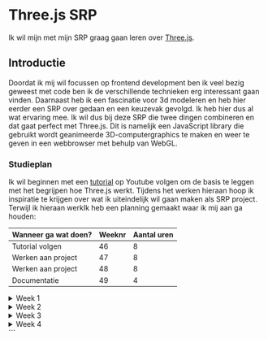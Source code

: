 # Three.js SRP

Ik wil mijn met mijn SRP graag gaan leren over [Three.js](https://threejs.org/).

## Introductie

Doordat ik mij wil focussen op frontend development ben ik veel bezig geweest met code ben ik de verschillende technieken erg interessant gaan vinden. Daarnaast heb ik een fascinatie voor 3d modeleren en heb hier eerder een SRP over gedaan en een keuzevak gevolgd. Ik heb hier dus al wat ervaring mee. Ik wil dus bij deze SRP die twee dingen combineren en dat gaat perfect met Three.js. Dit is namelijk een JavaScript library die gebruikt wordt geanimeerde 3D-computergraphics te maken en weer te geven in een webbrowser met behulp van WebGL.

### Studieplan

Ik wil beginnen met een [tutorial](https://youtu.be/Q7AOvWpIVHU?si=e1vwXO631DTF9ql2) op Youtube volgen om de basis te leggen met het begrijpen hoe Three.js werkt. Tijdens het werken hieraan hoop ik inspiratie te krijgen over wat ik uiteindelijk wil gaan maken als SRP project. Terwijl ik hieraan werkIk heb een planning gemaakt waar ik mij aan ga houden:

| Wanneer ga wat doen? | Weeknr | Aantal uren |
| -------------------- | ------ | ----------- |
| Tutorial volgen      | 46     | 8           |
| Werken aan project   | 47     | 8           |
| Werken aan project   | 48     | 8           |
| Documentatie         | 49     | 4           |

<details>
<summary>Week 1</summary>

Deze week staat in het teken van de eerste zetten met Three.js. Ik ging aan de slag met de tutorial om een beter idee te krijgen hoe three.js werkt en wat er allemaal mogelijk is met deze tool. De tutorial neemt je mee met het maken van een paar simpele vormen en legt een aantal basisdingen uit van Three.js.

- Het aanmaken van je canvas
- Scene, camera en renderengine instellen
- Je eerste 3d geometrie aanmaken
- Verschillende soorten lichten instellen voor je scene
- Helpers zoals grids en lichthelpers
- Functions voor het random scatteren van objecten
- Textures, backgrounds en materials instellen
- (Scroll)animaties instellen

Eerste "torus" aangemaakt.
![1](img/readme-img/1.png)

Animatie gegeven, achtergrond voor het canvas, kubus met eigen texture en Sphere met texture van de maan.
![2](img/readme-img/2.png)

<details>
<summary>Code na de tutorial:</summary>

```javascript
import "./style.css";
import * as THREE from "three";

// Controlls om in de browser te kunnen bewegen met de muis
import { OrbitControls } from "three/examples/jsm/controls/OrbitControls";

// Setup

const scene = new THREE.Scene();

const camera = new THREE.PerspectiveCamera(
  75,
  window.innerWidth / window.innerHeight,
  0.1,
  1000
);

const renderer = new THREE.WebGLRenderer({
  canvas: document.querySelector("#bg"),
});

renderer.setPixelRatio(window.devicePixelRatio);
renderer.setSize(window.innerWidth, window.innerHeight);
camera.position.setZ(30);
camera.position.setX(-3);

renderer.render(scene, camera);

// Torus

const geometry = new THREE.TorusGeometry(10, 3, 16, 100);
const material = new THREE.MeshStandardMaterial({ color: 0xff6347 });
const torus = new THREE.Mesh(geometry, material);

scene.add(torus);

// Lights

const pointLight = new THREE.PointLight(0xffffff);
pointLight.position.set(5, 5, 5);

const ambientLight = new THREE.AmbientLight(0xffffff);
scene.add(pointLight, ambientLight);

// Helpers

// const lightHelper = new THREE.PointLightHelper(pointLight)
// const gridHelper = new THREE.GridHelper(200, 50);
// scene.add(lightHelper, gridHelper)

// const controls = new OrbitControls(camera, renderer.domElement);

// Functie om sterren random te verspreiden
function addStar() {
  const geometry = new THREE.SphereGeometry(0.25, 24, 24);
  const material = new THREE.MeshStandardMaterial({ color: 0xffffff });
  const star = new THREE.Mesh(geometry, material);

  const [x, y, z] = Array(3)
    .fill()
    .map(() => THREE.MathUtils.randFloatSpread(100));

  star.position.set(x, y, z);
  scene.add(star);
}

Array(200).fill().forEach(addStar);

// Background

const spaceTexture = new THREE.TextureLoader().load("img/space.jpg");
scene.background = spaceTexture;

// Avatar

const HiddeTexture = new THREE.TextureLoader().load("img/bold.jpg");

const hidde = new THREE.Mesh(
  new THREE.BoxGeometry(3, 3, 3),
  new THREE.MeshBasicMaterial({ map: HiddeTexture })
);

scene.add(hidde);

// Moon

const moonTexture = new THREE.TextureLoader().load("img/moon.jpg");
const normalTexture = new THREE.TextureLoader().load("img/normal.jpg");

const moon = new THREE.Mesh(
  new THREE.SphereGeometry(3, 32, 32),
  new THREE.MeshStandardMaterial({
    map: moonTexture,
    normalMap: normalTexture,
  })
);

scene.add(moon);

moon.position.z = 30;
moon.position.setX(-10);

jeff.position.z = -5;
jeff.position.x = 2;

// Scroll Animation

function moveCamera() {
  const t = document.body.getBoundingClientRect().top;
  moon.rotation.x += 0.05;
  moon.rotation.y += 0.075;
  moon.rotation.z += 0.05;

  jeff.rotation.y += 0.01;
  jeff.rotation.z += 0.01;

  camera.position.z = t * -0.01;
  camera.position.x = t * -0.0002;
  camera.rotation.y = t * -0.0002;
}

document.body.onscroll = moveCamera;
moveCamera();

// Animation Loop

function animate() {
  requestAnimationFrame(animate);

  torus.rotation.x += 0.01;
  torus.rotation.y += 0.005;
  torus.rotation.z += 0.01;

  moon.rotation.x += 0.005;

  // controls.update();

  renderer.render(scene, camera);
}

animate();
```

</details>
</details>
<details>
  <summary>Week 2</summary>
  Deze week wil ik gaan starten met het maken van mijn project. Ik ga eerst inspiratie opdoen voor een cool idee om te maken. Het moet natuurlijk ook haalbaar zijn voor mijn niveau en moet binnen de tijd dusdanig af zijn om beoordeeld te kunnen worden.Als eerst ben ik nog een beetje gaan experimenteren met de verschillende vormen en materialen die je kan gebruiken. Ik heb toen dit gemaakt:
  
  ![3](img/readme-img/4.png)
  Met deze code:

```javascript
const geometry = new THREE.TorusKnotGeometry(10, 5, 200, 100);
const material = new THREE.MeshPhongMaterial({
  color: "firebrick",
  shininess: 1000,
});
const torus = new THREE.Mesh(geometry, material);

scene.add(torus);

const pointLight = new THREE.PointLight(0xffffff, 2000);
pointLight.position.set(20, 0, 15);

const ambientLight = new THREE.AmbientLight(0xffffff, 0.5);

scene.add(pointLight, ambientLight);
```

Ook ben ik een idee tegen gekomen om aan te werken, ik wil namelijk een game gaan maken. Ik kwam op dat idee door deze [tutorial](https://www.youtube.com/watch?v=sPereCgQnWQ) die gaat over het maken van een simpel ontwijk spelletje in three.js. Ik wil uit deze tutorial leren hoe je een werkende game kan maken en daar mijn eigen draai aan geven.

<details>
  <summary>Met deze tutorial heb ik deze code geschreven:</summary>
  
```javascript
import "./style.css";
import * as THREE from "three";
import { OrbitControls } from "three/examples/jsm/controls/OrbitControls";

const scene = new THREE.Scene();

const camera = new THREE.PerspectiveCamera(
75,
window.innerWidth / window.innerHeight,
0.1,
1000
);

const renderer = new THREE.WebGLRenderer({
canvas: document.querySelector("#bg"),
alpha: true,
antialias: true,
});
scene.background = new THREE.Color("orange");
renderer.shadowMap.enabled = true;
renderer.setPixelRatio(window.devicePixelRatio);
renderer.setSize(window.innerWidth, window.innerHeight);
camera.position.setZ(8);
camera.position.setX(4);
camera.position.setY(5);

class Box extends THREE.Mesh {
constructor({
width,
height,
depth,
color = "#00ff00",
velocity = { x: 0, y: 0, z: 0 },
position = {
x: 0,
y: 0,
z: 0,
},
zAcceleration = false,
}) {
super(
new THREE.BoxGeometry(width, height, depth),
new THREE.MeshStandardMaterial({ color })
);

    this.width = width;
    this.height = height;
    this.depth = depth;

    this.position.set(position.x, position.y, position.z);

    this.right = this.position.x + this.width / 2;
    this.left = this.position.x - this.width / 2;

    this.bottom = this.position.y - this.height / 2;
    this.top = this.position.y + this.height / 2;

    this.front = this.position.z + this.depth / 2;
    this.back = this.position.z - this.depth / 2;

    this.velocity = velocity;
    this.gravity = -0.005;
    this.zAcceleration = zAcceleration;

}

updateSides() {
this.right = this.position.x + this.width / 2;
this.left = this.position.x - this.width / 2;

    this.bottom = this.position.y - this.height / 2;
    this.top = this.position.y + this.height / 2;

    this.front = this.position.z + this.depth / 2;
    this.back = this.position.z - this.depth / 2;

}

update(ground) {
this.updateSides();
if ((this.zAcceleration = true)) {
this.velocity.z += 0.001;
}

    this.position.x += this.velocity.x;
    this.position.z += this.velocity.z;

    this.applyGravity(ground);

}

applyGravity(ground) {
this.velocity.y += this.gravity;

    if (
      boxCollision({
        box1: this,
        box2: ground,
      })
    ) {
      this.velocity.y *= 0.5;
      this.velocity.y = -this.velocity.y;
    } else this.position.y += this.velocity.y;

}
}

function boxCollision({ box1, box2 }) {
const xCollision = box1.right >= box2.left && box1.left <= box2.right;
const yCollision =
box1.bottom + box1.velocity.y <= box2.top && box1.top >= box2.bottom;
const zCollision = box1.front >= box2.back && box1.back <= box2.front;

return xCollision && zCollision && yCollision;
}

const cube = new Box({
width: 1,
height: 1,
depth: 1,
color: 0x00ff00,
velocity: {
x: 0,
y: 0,
z: 0,
},
position: {
x: 0,
y: 1,
z: 0,
},
zAcceleration: false,
});
cube.castShadow = true;
scene.add(cube);

const ground = new Box({
width: 10,
height: 0.5,
depth: 50,
color: "#0369a1",
position: {
x: 0,
y: -2,
z: 0,
},
});

ground.receiveShadow = true;
scene.add(ground);

const light = new THREE.DirectionalLight(0xffffff, 1);
light.position.y = 3;
light.position.x = 2;
light.position.z = 1;
light.castShadow = true;
scene.add(light);

scene.add(new THREE.AmbientLight(0xffffff, 0.5));

const controls = new OrbitControls(camera, renderer.domElement);

const keys = {
a: {
pressed: false,
},
d: {
pressed: false,
},
w: {
pressed: false,
},
s: {
pressed: false,
},
};

window.addEventListener("keydown", (event) => {
switch (event.code) {
case "KeyA":
keys.a.pressed = true;
break;
case "KeyD":
keys.d.pressed = true;
break;
case "KeyW":
keys.w.pressed = true;
break;
case "KeyS":
keys.s.pressed = true;
break;
case "Space":
cube.velocity.y = 0.15;
break;
}
});

window.addEventListener("keyup", (event) => {
switch (event.code) {
case "KeyA":
keys.a.pressed = false;
break;
case "KeyD":
keys.d.pressed = false;
break;
case "KeyW":
keys.w.pressed = false;
break;
case "KeyS":
keys.s.pressed = false;
break;
}
});

const enemies = [];

let frames = 0;
let spawnRate = 200;
function animate() {
const animationId = requestAnimationFrame(animate);
//movement code

cube.velocity.x = 0;
cube.velocity.z = 0;
if (keys.a.pressed) cube.velocity.x = -0.05;
else if (keys.d.pressed) cube.velocity.x = 0.05;

if (keys.w.pressed) cube.velocity.z = -0.05;
else if (keys.s.pressed) cube.velocity.z = 0.05;

cube.update(ground);
enemies.forEach((enemy) => {
enemy.update(ground);
if (
boxCollision({
box1: cube,
box2: enemy,
})
) {
window.cancelAnimationFrame(animationId);
}
});

if (frames % spawnRate === 0) {
if (spawnRate > 20) {
spawnRate -= 20;
}
const enemy = new Box({
width: 1,
height: 1,
depth: 1,
color: 0xff0000,
velocity: {
x: 0,
y: 0,
z: 0.01,
},
position: {
x: (Math.random() - 0.5) \* 10,
y: 0,
z: -20,
},
zAcceleration: true,
});
enemy.castShadow = true;
scene.add(enemy);
enemies.push(enemy);
console.log(enemy.position.x);
}

frames++;
controls.update();
renderer.render(scene, camera);
}

animate();

```

</details>
Het uitendelijke gemaakte spel gaat dus om het ontwijken van de rode boxen. Je hebt controle over de groene. Ik heb nu geleerd hoe je allemaal elementen van een game zelf kan bouwen. Hier een lijstje van dingen die terugkomen in deze tutorial:

- Gravity
- Collision
- Velocity
- Position

![5](img/readme-img/5.png)
</details>
<details>
<summary>Week 3</summary>

Mijn idee was om een soort puzzelspelletje te maken waar je een blok moet rollen om door een gat te vallen. Ik herinner me een spelletje dat ik wel eens speelde vroeger en wilde dit namaken:
![6](img/readme-img/bloxorz.jpg)

Ik had gewerkt aan de code om het blok te laten rollen maar dit was lastiger dan gedacht. Het rollen zelf ging uiteindelijk wel maar het waren de detials die het heel ingewikkeld maakten. Zo rolde de kubus vanuit het midden waardoor de hoeken door de grond gingen. Mijn idee was om de transform origin te verplaatsen naar de onderste hoek naar waar je rolt, maar dit moet ook elke beweging berekent worden. Ook wilde ik de kubus langer maken wat ook niet goed werkte met de code die ik nu had.

![7](img/readme-img/rollingBlock.png)

Uitendelijk heb ik het na veel tijd opgegeven en heb ik besloten iets makkelijkers uit te kiezen. Ik kreeg namelijk het idee om het spelletje dat je krijgt bij google als er geen verbinding is, na te maken in 3D.

![8](img/readme-img/noInternet.png)
</details>

<details>
<summary>Week 4</summary>
Ik ging deze week werken aan mijn idee om het dino jump spelletje van google na te maken. Gelukkig had ik alle code nog van de tutorial, dus kon ik hiermee verder. Ik heb alle key inputs verwijderd behalve de spatie, ook zorgde ik dat het groene blokje en de rode blokjes alleen in het midden kunnen zijn.

Ik heb wat geexperimenteerd met kleuren en kwam uit op helderblauw voor de achtergrond en geel om het zand na te maken van het origineel.

Ik heb gezorgd dat wolken in de achtergrond random spawnen en opnieuw rechts beginnen zodra ze links het beeld uit zijn. Hetzelfde trucje heb ik gedaan met de steentje op de grond.

Ik heb toegevoegd dat je een score kan zien en dat er een highscore wordt opgeslagen in localStorage.

Als laatste heb ik wat 3d objecten gedownload van Sketchfab.com om in te laden in mijn game.


- [T-rex](https://sketchfab.com/3d-models/trex-2dac65acb93341128cb3ccc4006b5de0)
- [Cactus](https://sketchfab.com/3d-models/cactus-collection-desert-mine-36a5fb36facc43d8988c37b007ef42f0)

Dit was nog een beetje lastig om werkend te krijgen met de code die ik al had maar uiteindelijk is het gelukt.

![9](img/readme-img/final.png)
![10](img/readme-img/final2.png)

Ik ben erg blij met het resultaat. Ik heb veel geleerd over threejs en de mogelijkheden. Ik ben van plan hier vaker mee te spelen en andere ideeen uit te werken. Ook heb ik meer geleerd te werken met javascript, daar ben ik ook blij om.

Als laatste zijn er nog wat dingen die ik zou willen aanvullen:

- Start en restart knop
- Meer randomness in de hoeveelheid cactussen.
- Misschien ook meer snelheid naarmate het spel vordert
- Vogels zoals in het origineel
- Mogelijkheid te bukken voor de vogels

</details>
```
